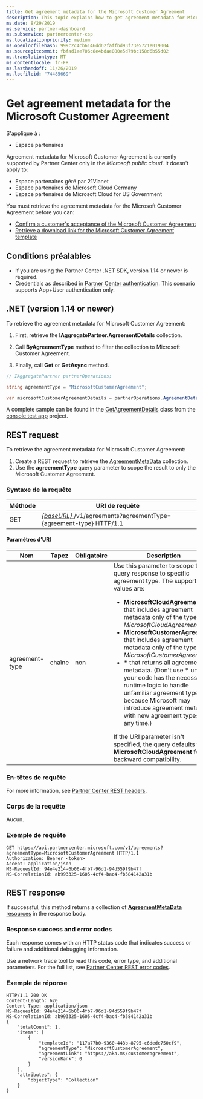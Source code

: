 ```yaml
---
title: Get agreement metadata for the Microsoft Customer Agreement
description: This topic explains how to get agreement metadata for Microsoft Customer Agreement.
ms.date: 8/29/2019
ms.service: partner-dashboard
ms.subservice: partnercenter-csp
ms.localizationpriority: medium
ms.openlocfilehash: 999c2c4cb6146dd62faffbd93f73e5721e019004
ms.sourcegitcommit: fbfad1ae706c8e4bdae080e5d79bc158d6b55d02
ms.translationtype: MT
ms.contentlocale: fr-FR
ms.lasthandoff: 11/26/2019
ms.locfileid: "74485669"
---
```

# <a name="get-agreement-metadata-for-the-microsoft-customer-agreement"></a>Get agreement metadata for the Microsoft Customer Agreement

S'applique à :

- Espace partenaires

Agreement metadata for Microsoft Customer Agreement is currently supported by Partner Center only in the *Microsoft public cloud*. It doesn't apply to:

- Espace partenaires géré par 21Vianet
- Espace partenaires de Microsoft Cloud Germany
- Espace partenaires de Microsoft Cloud for US Government

You must retrieve the agreement metadata for the Microsoft Customer Agreement before you can:

- [Confirm a customer's acceptance of the Microsoft Customer Agreement](./confirm-customer-consent-customer-agreement.md)
- [Retrieve a download link for the Microsoft Customer Agreement template](./download-customer-agreement-template.md)

## <a name="prerequisites"></a>Conditions préalables

- If you are using the Partner Center .NET SDK, version 1.14 or newer is required.
- Credentials as described in [Partner Center authentication](./partner-center-authentication.md). This scenario supports App+User authentication only.


## <a name="net-version-114-or-newer"></a>.NET (version 1.14 or newer)

To retrieve the agreement metadata for Microsoft Customer Agreement:

1. First, retrieve the **IAggregatePartner.AgreementDetails** collection.

2. Call **ByAgreementType** method to filter the collection to Microsoft Customer Agreement.

3. Finally, call **Get** or **GetAsync** method.

```csharp
// IAggregatePartner partnerOperations;

string agreementType = "MicrosoftCustomerAgreement";

var microsoftCustomerAgreementDetails = partnerOperations.AgreementDetails.ByAgreementType(agreementType).Get().Items.Single();
```

A complete sample can be found in the [GetAgreementDetails](https://github.com/PartnerCenterSamples/Partner-Center-SDK-Samples/blob/master/Source/Partner%20Center%20SDK%20Samples/Agreements/GetAgreementDetails.cs) class from the [console test app](https://github.com/PartnerCenterSamples/Partner-Center-SDK-Samples) project.


## <a name="rest-request"></a>REST request

To retrieve the agreement metadata for Microsoft Customer Agreement:

1. Create a REST request to retrieve the [AgreementMetaData](./agreement-metadata-resources.md) collection.
2. Use the **agreementType** query parameter to scope the result to only the Microsoft Customer Agreement.

### <a name="request-syntax"></a>Syntaxe de la requête

| Méthode | URI de requête                                                         |
|--------|---------------------------------------------------------------------|
| GET    | [ *\{baseURL\}* ](partner-center-rest-urls.md)/v1/agreements?agreementType={agreement-type} HTTP/1.1 |

#### <a name="uri-parameters"></a>Paramètres d’URI

| Nom                   | Tapez     | Obligatoire | Description                                                             |
|------------------------|----------|----------|-------------------------------------------------------------------------|
| agreement-type | chaîne | non | Use this parameter to scope the query response to specific agreement type. The supported values are: <ul><li>**MicrosoftCloudAgreement** that includes agreement metadata only of the type *MicrosoftCloudAgreement*</li><li>**MicrosoftCustomerAgreement** that includes agreement metadata only of the type *MicrosoftCustomerAgreement*.</li><li>**\*** that returns all agreement metadata. (Don't use **\*** unless your code has the necessary runtime logic to handle unfamiliar agreement types because Microsoft may introduce agreement metadat with new agreement types at any time.)</li></ul> If the URI parameter isn't specified, the query defaults to **MicrosoftCloudAgreement** for backward compatibility.  |

### <a name="request-headers"></a>En-têtes de requête

For more information, see [Partner Center REST headers](headers.md).

### <a name="request-body"></a>Corps de la requête

Aucun.

### <a name="request-example"></a>Exemple de requête

```http
GET https://api.partnercenter.microsoft.com/v1/agreements?agreementType=MicrosoftCustomerAgreement HTTP/1.1
Authorization: Bearer <token>
Accept: application/json
MS-RequestId: 94e4e214-6b06-4fb7-96d1-94d559f9b47f
MS-CorrelationId: ab993325-1605-4cf4-bac4-fb584142a31b
```

## <a name="rest-response"></a>REST response

If successful, this method returns a collection of [**AgreementMetaData** resources](./agreement-metadata-resources.md) in the response body.

### <a name="response-success-and-error-codes"></a>Response success and error codes

Each response comes with an HTTP status code that indicates success or failure and additional debugging information.

Use a network trace tool to read this code, error type, and additional parameters. For the full list, see [Partner Center REST error codes](error-codes.md).

### <a name="response-example"></a>Exemple de réponse

```http
HTTP/1.1 200 OK
Content-Length: 620
Content-Type: application/json
MS-RequestId: 94e4e214-6b06-4fb7-96d1-94d559f9b47f
MS-CorrelationId: ab993325-1605-4cf4-bac4-fb584142a31b
{
    "totalCount": 1,
    "items": [
        {
            "templateId": "117a77b0-9360-443b-8795-c6dedc750cf9",
            "agreementType": "MicrosoftCustomerAgreement",
            "agreementLink": "https://aka.ms/customeragreement",
            "versionRank": 0
        }
    ],
    "attributes": {
        "objectType": "Collection"
    }
}
```
